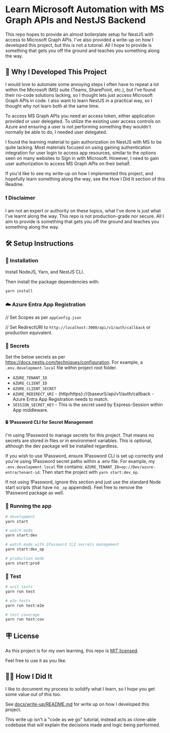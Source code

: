 # Learn Microsoft Automation with MS Graph APIs and NestJS Backend

This repo hopes to provide an almost boilerplate setup for NestJS with access to Microsoft Graph APIs. I've also provided a write-up on how I developed this project, but this is not a tutorial. All I hope to provide is something that gets you off the ground and teaches you something along the way.

## 📖 Why I Developed This Project

I would love to automate some annoying steps I often have to repeat a lot within the Microsoft (MS) suite (Teams, SharePoint, etc.), but I've found their no-code solutions lacking, so I thought lets just access Microsoft Graph APIs in code. I also want to learn NestJS in a practical way, so I thought why not learn both at the same time.

To access MS Graph APIs you need an access token, either application provided or user delegated. To utilize the existing user access controls on Azure and ensuring a user is not performing something they wouldn't normally be able to do, I needed user delegated.

I found the learning material to gain authorization on NestJS with MS to be quite lacking. Most materials focused on using gaining authentication integration for user login to access app resources, similar to the options seen on many websites to Sign in with Microsoft. However, I need to gain user authorization to access MS Graph APIs on their behalf.

If you'd like to see my write-up on how I implemented this project, and hopefully learn something along the way, see the How I Did It section of this Readme.

### ❗ Disclaimer

I am not an expert or authority on these topics, what I've done is just what I've learnt along the way. This repo is not production-grade nor secure. All I aim to provide is something that gets you off the ground and teaches you something along the way.

## 🛠️ Setup Instructions

### 🔧 Installation

Install NodeJS, Yarn, and NestJS CLI.

Then install the package dependencies with:

```bash
yarn install
```

### ☁️ Azure Entra App Registration

// Set Scopes as per `appConfig.json`

// Set RedirectURI to `http://localhost:3000/api/v1/auth/callback` or production equivalent.

### 🔑 Secrets

Set the below secrets as per <https://docs.nestjs.com/techniques/configuration>. For example, a `.env.development.local` file within project root folder.

- `AZURE_TENANT_ID`
- `AZURE_CLIENT_ID`
- `AZURE_CLIENT_SECRET`
- `AZURE_REDIRECT_URI` - {http/https}://{baseurl}/api/v1/auth/callback - Azure Entra App Registration needs to match.
- `SESSION_SECRET_KEY` - This is the secret used by Express-Session within App middleware.

#### 🔒 1Password CLI for Secret Management

I'm using 1Password to manage secrets for this project. That means no secrets are stored in files or in environment variables. This is optional, although the dev package will be installed regardless.

If you wish to use 1Password, ensure 1Password CLI is set up correctly and you're using 1Password secret paths within a .env file. For example, my `.env.development.local` file contains: `AZURE_TENANT_ID=op://Dev/azure-entra/tenant-id`.
Then start the project with `yarn start:dev_op`.

If not using 1Password, ignore this section and just use the standard Node start scripts (that have no `_op` appended). Feel free to remove the 1Password package as well.

### 🏃 Running the app

```bash
# development
yarn start

# watch mode
yarn start:dev

# watch mode with 1Password CLI secrets management
yarn start:dev_op

# production mode
yarn start:prod
```

### 🔨 Test

```bash
# unit tests
yarn run test

# e2e tests
yarn run test:e2e

# test coverage
yarn run test:cov
```

## 🪧 License

As this project is for my own learning, this repo is [MIT licensed](LICENSE).

Feel free to use it as you like.

## 🧑‍🏫 How I Did It

I like to document my process to solidify what I learn, so I hope you get some value out of this too.

See [docs/write-up/README.md](docs/write-up/README.md) for write up on how I developed this project.

This write up isn't a "code as we go" tutorial, instead acts as clone-able codebase that will explain the decisions made and logic being performed.
